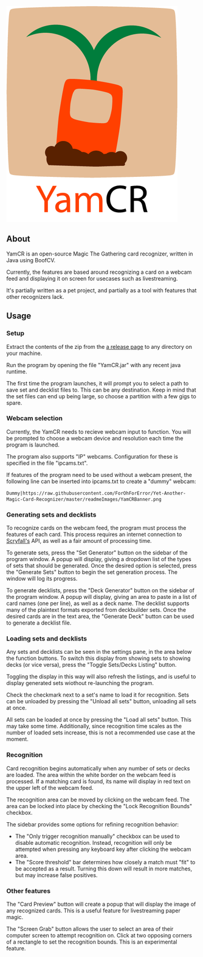![YamCR Banner](readmeImages/YamCRBanner.png)

## About

YamCR is an open-source Magic The Gathering card recognizer, written in Java using BoofCV.

Currently, the features are based around recognizing a card on a webcam feed and displaying it on screen for usecases such as livestreaming.

It's partially written as a pet project, and partially as a tool with features that other recognizers lack.

## Usage

### Setup

Extract the contents of the zip from the [a release page](/releases/latest) to any directory on your machine.

Run the program by opening the file "YamCR.jar" with any recent java runtime.

The first time the program launches, it will prompt you to select a path to save set and decklist files to. This can be any destination. Keep in mind that the set files can end up being large, so choose a partition with a few gigs to spare.

### Webcam selection

Currently, the YamCR needs to recieve webcam input to function. You will be prompted to choose a webcam device and resolution each time the program is launched.

The program also supports "IP" webcams. Configuration for these is specified in the file "ipcams.txt".

If features of the program need to be used without a webcam present, the following line can be inserted into ipcams.txt to create a "dummy" webcam:

```
Dummy|https://raw.githubusercontent.com/ForOhForError/Yet-Another-Magic-Card-Recognizer/master/readmeImages/YamCRBanner.png
```

### Generating sets and decklists

To recognize cards on the webcam feed, the program must process the features of each card. This process requires an internet connection to [Scryfall's](https://scryfall.com) API, as well as
a fair amount of processing time.

To generate sets, press the "Set Generator" button on the sidebar of the program window. A popup will display, giving a dropdown list of the types of sets
that should be generated. Once the desired option is selected, press the "Generate Sets" button to begin the set generation process. The window will log its progress.

To generate decklists, press the "Deck Generator" button on the sidebar of the program window. A popup will display, giving an area to paste in a list of card names (one per line), as well as a
deck name. The decklist supports many of the plaintext formats exported from deckbuilder sets. Once the desired cards are in the text area, the "Generate Deck" button can be used to generate a decklist file.

### Loading sets and decklists

Any sets and decklists can be seen in the settings pane, in the area below the function buttons. To switch this display from showing sets to showing decks (or vice versa), press the "Toggle Sets/Decks Listing" button.

Toggling the display in this way will also refresh the listings, and is useful to display generated sets wiothout re-launching the program.

Check the checkmark next to a set's name to load it for recognition. Sets can be unloaded by pressing the "Unload all sets" button, unloading all sets at once.

All sets can be loaded at once by pressing the "Load all sets" button. This may take some time. Additionally, since recognition time scales as the number of loaded sets increase, this is not a recommended use case at the moment.

### Recognition

Card recognition begins automatically when any number of sets or decks are loaded. The area within the white border on the webcam feed is processed. If a matching card is found, its name will display
in red text on the upper left of the webcam feed. 

The recognition area can be moved by clicking on the webcam feed. The area can be locked into place by checking the "Lock Recognition Bounds" checkbox.

The sidebar provides some options for refining recognition behavior:
- The "Only trigger recognition manually" checkbox can be used to disable automatic recognition. Instead, recognition will only be attempted when pressing any keyboard key after clicking the webcam area.
- The "Score threshold" bar determines how closely a match must "fit" to be accepted as a result. Turning this down will result in more matches, but may increase false positives.

### Other features

The "Card Preview" button will create a popup that will display the image of any recognized cards. This is a useful feature for livestreaming paper magic.

The "Screen Grab" button allows the user to select an area of their computer screen to attempt recognition on. Click at two opposing corners of a rectangle to set the recognition bounds. This is an experimental feature.
